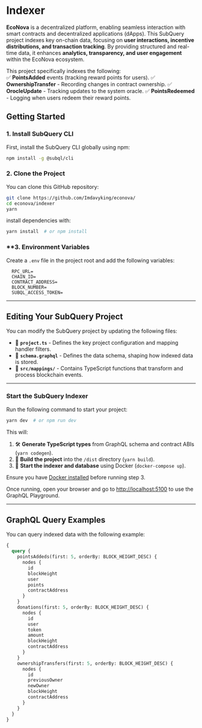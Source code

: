 # Indexer

**EcoNova** is a decentralized platform, enabling seamless interaction with smart contracts and decentralized applications (dApps). This SubQuery project indexes key on-chain data, focusing on **user interactions, incentive distributions, and transaction tracking**. By providing structured and real-time data, it enhances **analytics, transparency, and user engagement** within the EcoNova ecosystem.

This project specifically indexes the following:  
✅ **PointsAdded** events (tracking reward points for users).
✅ **OwnershipTransfer** - Recording changes in contract ownership.
✅ **OrocleUpdate** - Tracking updates to the system oracle.
✅ **PointsRedeemed** - Logging when users redeem their reward points.

## **Getting Started**

### **1. Install SubQuery CLI**

First, install the SubQuery CLI globally using npm:

```sh
npm install -g @subql/cli
```

### **2. Clone the Project**

You can clone this GitHub repository:

```sh
git clone https://github.com/Imdavyking/econova/
cd econova/indexer
yarn
```

install dependencies with:

```sh
yarn install  # or npm install
```

### \*\*3. Environment Variables

Create a `.env` file in the project root and add the following variables:

```env
  RPC_URL=
  CHAIN_ID=
  CONTRACT_ADDRESS=
  BLOCK_NUMBER=
  SUBQL_ACCESS_TOKEN=
```

---

## **Editing Your SubQuery Project**

You can modify the SubQuery project by updating the following files:

- 📄 **`project.ts`** - Defines the key project configuration and mapping handler filters.
- 📄 **`schema.graphql`** - Defines the data schema, shaping how indexed data is stored.
- 📄 **`src/mappings/`** - Contains TypeScript functions that transform and process blockchain events.

---

### **Start the SubQuery Indexer**

Run the following command to start your project:

```sh
yarn dev  # or npm run dev
```

This will:

1. 🛠 **Generate TypeScript types** from GraphQL schema and contract ABIs (`yarn codegen`).
2. 🚀 **Build the project** into the `/dist` directory (`yarn build`).
3. 🐳 **Start the indexer and database** using Docker (`docker-compose up`).

Ensure you have [Docker installed](https://docs.docker.com/engine/install) before running step 3.

Once running, open your browser and go to [http://localhost:5100](http://localhost:5100) to use the GraphQL Playground.

---

## **GraphQL Query Examples**

You can query indexed data with the following example:

```graphql
{
  query {
    pointsAddeds(first: 5, orderBy: BLOCK_HEIGHT_DESC) {
      nodes {
        id
        blockHeight
        user
        points
        contractAddress
      }
    }
    donations(first: 5, orderBy: BLOCK_HEIGHT_DESC) {
      nodes {
        id
        user
        token
        amount
        blockHeight
        contractAddress
      }
    }
    ownershipTransfers(first: 5, orderBy: BLOCK_HEIGHT_DESC) {
      nodes {
        id
        previousOwner
        newOwner
        blockHeight
        contractAddress
      }
    }
  }
}
```
